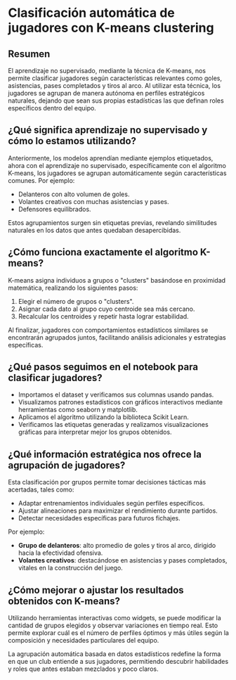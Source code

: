# Clasificación automática de jugadores con K-means clustering

## Resumen

El aprendizaje no supervisado, mediante la técnica de K-means, nos permite clasificar jugadores según características relevantes como goles, asistencias, pases completados y tiros al arco. Al utilizar esta técnica, los jugadores se agrupan de manera autónoma en perfiles estratégicos naturales, dejando que sean sus propias estadísticas las que definan roles específicos dentro del equipo.

## ¿Qué significa aprendizaje no supervisado y cómo lo estamos utilizando?
Anteriormente, los modelos aprendían mediante ejemplos etiquetados, ahora con el aprendizaje no supervisado, específicamente con el algoritmo K-means, los jugadores se agrupan automáticamente según características comunes. Por ejemplo:

* Delanteros con alto volumen de goles.
* Volantes creativos con muchas asistencias y pases.
* Defensores equilibrados.

Estos agrupamientos surgen sin etiquetas previas, revelando similitudes naturales en los datos que antes quedaban desapercibidas.

## ¿Cómo funciona exactamente el algoritmo K-means?
K-means asigna individuos a grupos o "clusters" basándose en proximidad matemática, realizando los siguientes pasos:

1. Elegir el número de grupos o "clusters".
2. Asignar cada dato al grupo cuyo centroide sea más cercano.
3. Recalcular los centroides y repetir hasta lograr estabilidad.

Al finalizar, jugadores con comportamientos estadísticos similares se encontrarán agrupados juntos, facilitando análisis adicionales y estrategias específicas.

## ¿Qué pasos seguimos en el notebook para clasificar jugadores?

* Importamos el dataset y verificamos sus columnas usando pandas.
* Visualizamos patrones estadísticos con gráficos interactivos mediante herramientas como seaborn y matplotlib.
* Aplicamos el algoritmo utilizando la biblioteca Scikit Learn.
* Verificamos las etiquetas generadas y realizamos visualizaciones gráficas para interpretar mejor los grupos obtenidos.

## ¿Qué información estratégica nos ofrece la agrupación de jugadores?
Esta clasificación por grupos permite tomar decisiones tácticas más acertadas, tales como:

* Adaptar entrenamientos individuales según perfiles específicos.
* Ajustar alineaciones para maximizar el rendimiento durante partidos.
* Detectar necesidades específicas para futuros fichajes.

Por ejemplo:

* **Grupo de delanteros**: alto promedio de goles y tiros al arco, dirigido hacia la efectividad ofensiva.
* **Volantes creativos**: destacándose en asistencias y pases completados, vitales en la construcción del juego.

## ¿Cómo mejorar o ajustar los resultados obtenidos con K-means?
Utilizando herramientas interactivas como widgets, se puede modificar la cantidad de grupos elegidos y observar variaciones en tiempo real. Esto permite explorar cuál es el número de perfiles óptimos y más útiles según la composición y necesidades particulares del equipo.

La agrupación automática basada en datos estadísticos redefine la forma en que un club entiende a sus jugadores, permitiendo descubrir habilidades y roles que antes estaban mezclados y poco claros.